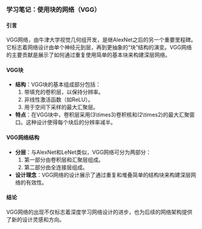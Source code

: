 ### 学习笔记：使用块的网络（VGG）

#### 引言
VGG网络，由牛津大学视觉几何组开发，是继AlexNet之后的另一个重要里程碑。它标志着网络设计由单个神经元到层，再到更抽象的“块”结构的演变。VGG网络的主要贡献是展示了如何通过重复使用简单的基本块来构建深层网络。

#### VGG块
- **结构**：VGG块的基本组成部分包括：
  1. 带填充的卷积层，以保持分辨率。
  2. 非线性激活函数（如ReLU）。
  3. 用于空间下采样的最大汇聚层。
- **特点**：在VGG块中，卷积层采用\(3\times3\)卷积核和\(2\times2\)的最大汇聚窗口。这种设计使得每个块后的分辨率减半。

#### VGG网络结构
- **分层**：与AlexNet和LeNet类似，VGG网络可分为两部分：
  1. 第一部分由卷积层和汇聚层组成。
  2. 第二部分由全连接层组成。
- **设计理念**：VGG网络的设计展示了通过重复和堆叠简单的结构块来构建深层网络的有效性。

#### 结论
VGG网络的出现不仅标志着深度学习网络设计的进步，也为后续的网络架构提供了新的设计灵感和方向。

